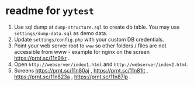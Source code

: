 # readme for <code>yytest</code>

1. Use sql dump at `dump-structure.sql` to create db table. You may use `settings/dump-data.sql` as demo data.
1. Update `settings/config.php` with your custom DB credentials.
1. Point your web server root to `www` so other folders / files are not accessible from www - example for nginx on the screen https://prnt.sc/11n9lkr .
1. Open `http://webserver/index1.html` and `http://webserver/index2.html`.
1. Screens https://prnt.sc/11n80aj , https://prnt.sc/11n81lt , https://prnt.sc/11n823a , https://prnt.sc/11n87lp . 

 
